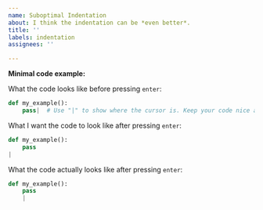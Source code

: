 ```yaml
---
name: Suboptimal Indentation
about: I think the indentation can be *even better*.
title: ''
labels: indentation
assignees: ''

---
```


**Minimal code example:**

What the code looks like before pressing `enter`:

```python
def my_example():
    pass|  # Use "|" to show where the cursor is. Keep your code nice and short!
```

What I want the code to look like after pressing `enter`:

```python
def my_example():
    pass
|
```

What the code actually looks like after pressing `enter`:

```python
def my_example():
    pass
    |
```

<!-- Feel free to attach screenshot and/or write additional information below. -->
